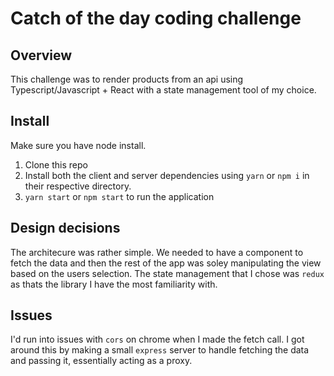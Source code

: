 # Catch of the day coding challenge

## Overview

This challenge was to render products from an api using Typescript/Javascript + React with a state management tool of my choice.

## Install

Make sure you have node install.

1. Clone this repo
2. Install both the client and server dependencies using `yarn` or `npm i` in their respective directory.
3. `yarn start` or `npm start` to run the application

## Design decisions

The architecure was rather simple. We needed to have a component to fetch the data and then the rest of the app was soley manipulating the view based on the users selection. The state management that I chose was `redux` as thats the library I have the most familiarity with.

## Issues

I'd run into issues with `cors` on chrome when I made the fetch call. I got around this by making a small `express` server to handle fetching the data and passing it, essentially acting as a proxy.
